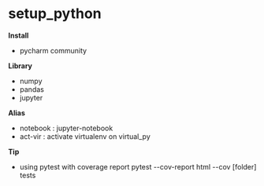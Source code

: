 # setup_python

**Install**
- pycharm community

**Library**
- numpy
- pandas
- jupyter

**Alias**
- notebook : jupyter-notebook
- act-vir : activate virtualenv on virtual_py

**Tip**
- using pytest with coverage report
pytest --cov-report html --cov [folder] tests
